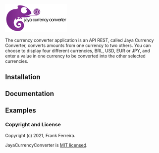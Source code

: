 <img src="https://github.com/franknfjr/jaya_currency_converter/blob/development/assets/jaya_currency_converter.png" width="200" alt="JayaCurrencyConverter">

The currency converter application is an API REST, called Jaya Currency Converter, converts amounts from one currency to two others. You can choose to display four different currencies, BRL, USD, EUR or JPY, and enter a value in one currency to be converted into the other selected currencies.

## Installation

## Documentation

## Examples

### Copyright and License

Copyright (c) 2021, Frank Ferreira.

JayaCurrencyConverter is [MIT licensed](./LICENSE.md).